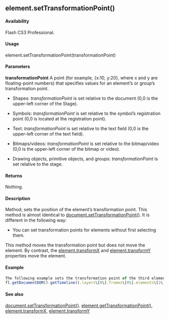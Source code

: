 ## element.setTransformationPoint()

#### Availability

Flash CS3 Professional.

#### Usage

element.setTransformationPoint(transformationPoint)

#### Parameters

**transformationPoint** A point (for example, {x:10, y:20}, where x and y are floating-point numbers) that specifies values for an element’s or group’s transformation point.

-   Shapes: *transformationPoint* is set relative to the document (0,0 is the upper-left corner of the Stage).

-   Symbols: *transformationPoint* is set relative to the symbol’s registration point (0,0 is located at the registration point).

-   Text: *transformationPoint* is set relative to the text field (0,0 is the upper-left corner of the text field).

-   Bitmaps/videos: *transformationPoint* is set relative to the bitmap/video (0,0 is the upper-left corner of the bitmap or video).

-   Drawing objects, primitive objects, and groups: *transformationPoint* is set relative to the stage.

#### Returns

Nothing.

#### Description

Method; sets the position of the element’s transformation point.
This method is almost identical to [document.setTransformationPoint()](../Document_object/docu9939.md). It is different in the following way:

-   You can set transformation points for elements without first selecting them.

This method moves the transformation point but does not move the element. By contrast, the
[element.transformX](../Element_object/elemen23.md) and [element.transformY](../Element_object/elemen24.md) properties move the element.

#### Example

```javascript
The following example sets the transformation point of the third element on the Stage to 100, 200:
fl.getDocumentDOM().getTimeline().layers\[0\].frames\[0\].elements\[2\].setTransformationPoint({x: 100, y:200});

```
#### See also

[document.setTransformationPoint()](../Document_object/docu9939.md). [element.getTransformationPoint()](../Element_object/element4.md), [element.transformX](../Element_object/elemen23.md), [element.transformY](../Element_object/elemen24.md)
